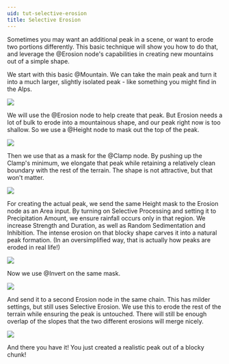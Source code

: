 ```yaml
---
uid: tut-selective-erosion
title: Selective Erosion
---
```


Sometimes you may want an additional peak in a scene, or want to erode two portions differently. This basic technique will show you how to do that, and leverage the @Erosion node's capabilities in creating new mountains out of a simple shape.

We start with this basic @Mountain. We can take the main peak and turn it into a much larger, slightly isolated peak - like something you might find in the Alps.

![](/images/ref/Erosion/selective-erosion-001.webp)

We will use the @Erosion node to help create that peak. But Erosion needs a lot of bulk to erode into a mountainous shape, and our peak right now is too shallow. So we use a @Height node to mask out the top of the peak.

![](/images/ref/Erosion/selective-erosion-002.webp)

Then we use that as a mask for the @Clamp node. By pushing up the Clamp's minimum, we elongate that peak while retaining a relatively clean boundary with the rest of the terrain. The shape is not attractive, but that won't matter.

![](/images/ref/Erosion/selective-erosion-003.webp)

For creating the actual peak, we send the same Height mask to the Erosion node as an Area input. By turning on Selective Processing and setting it to Precipitation Amount, we ensure rainfall occurs only in that region. We increase Strength and Duration, as well as Random Sedimentation and Inhibition. The intense erosion on that blocky shape carves it into a natural peak formation. (In an oversimplified way, that is actually how peaks are eroded in real life!)

![](/images/ref/Erosion/selective-erosion-004.webp)

Now we use @Invert on the same mask.

![](/images/ref/Erosion/selective-erosion-005.webp)

And send it to a second Erosion node in the same chain. This has milder settings, but still uses Selective Erosion. We use this to erode the rest of the terrain while ensuring the peak is untouched. There will still be enough overlap of the slopes that the two different erosions will merge nicely.

![](/images/ref/Erosion/selective-erosion-006.webp)

And there you have it! You just created a realistic peak out of a blocky chunk!